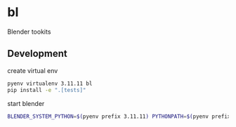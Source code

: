 # bl

Blender tookits

## Development

create virtual env

```sh
pyenv virtualenv 3.11.11 bl
pip install -e ".[tests]"
```

start blender

```sh
BLENDER_SYSTEM_PYTHON=$(pyenv prefix 3.11.11) PYTHONPATH=$(pyenv prefix bl)/lib/python3.11/site-packages /Applications/Blender.app/Contents/MacOS/Blender --python-use-system-env
```
